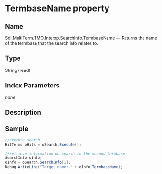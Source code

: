 #  TermbaseName property

## Name

Sdl.MultiTerm.TMO.Interop.SearchInfo.TermbaseName —          Returns the name of the termbase that the search info relates to.

## Type

String
(read)

## Index Parameters
*none*

## Description


## Sample

```cs
//execute search
HitTerms oHits = oSearch.Execute();

//retrieve information on search in the second termbase
SearchInfo oInfo;
oInfo = oSearch.SearchInfo[1];
Debug.WriteLine("Target name: " + oInfo.TermbaseName);
```
